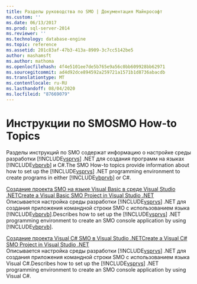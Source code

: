 ```yaml
---
title: Разделы руководства по SMO | Документация Майкрософт
ms.custom: ''
ms.date: 06/13/2017
ms.prod: sql-server-2014
ms.reviewer: ''
ms.technology: database-engine
ms.topic: reference
ms.assetid: 201c83af-47b3-413a-8909-3c7cc5142be5
author: mashamsft
ms.author: mathoma
ms.openlocfilehash: 4f4e5101ee7de5b765e9a56c0bb609928bb62971
ms.sourcegitcommit: ad4d92dce894592a259721a1571b1d8736abacdb
ms.translationtype: MT
ms.contentlocale: ru-RU
ms.lasthandoff: 08/04/2020
ms.locfileid: "87669079"
---
```

# <a name="smo-how-to-topics"></a><span data-ttu-id="a6e7a-102">Инструкции по SMO</span><span class="sxs-lookup"><span data-stu-id="a6e7a-102">SMO How-to Topics</span></span>
  <span data-ttu-id="a6e7a-103">Разделы инструкций по SMO содержат информацию о настройке среды разработки [!INCLUDE[vsprvs](../../includes/vsprvs-md.md)] .NET для создания программ на языках [!INCLUDE[vbprvb](../../includes/vbprvb-md.md)] и C#.</span><span class="sxs-lookup"><span data-stu-id="a6e7a-103">The SMO How-to topics provide information about how to set up the [!INCLUDE[vsprvs](../../includes/vsprvs-md.md)] .NET programming environment to create programs in either [!INCLUDE[vbprvb](../../includes/vbprvb-md.md)] or C#.</span></span>  
  
 [<span data-ttu-id="a6e7a-104">Создание проекта SMO на языке Visual Basic в среде Visual Studio .NET</span><span class="sxs-lookup"><span data-stu-id="a6e7a-104">Create a Visual Basic SMO Project in Visual Studio .NET</span></span>](../../../2014/database-engine/dev-guide/create-a-visual-basic-smo-project-in-visual-studio-net.md)  
 <span data-ttu-id="a6e7a-105">Описывается настройка среды разработки [!INCLUDE[vsprvs](../../includes/vsprvs-md.md)] .NET для создания приложения командной строки SMO с использованием языка [!INCLUDE[vbprvb](../../includes/vbprvb-md.md)].</span><span class="sxs-lookup"><span data-stu-id="a6e7a-105">Describes how to set up the [!INCLUDE[vsprvs](../../includes/vsprvs-md.md)] .NET programming environment to create an SMO console application by using [!INCLUDE[vbprvb](../../includes/vbprvb-md.md)].</span></span>  
  
 [<span data-ttu-id="a6e7a-106">Создание проекта Visual C&#35; SMO в Visual Studio .NET</span><span class="sxs-lookup"><span data-stu-id="a6e7a-106">Create a Visual C&#35; SMO Project in Visual Studio .NET</span></span>](../../relational-databases/server-management-objects-smo/how-to-create-a-visual-csharp-smo-project-in-visual-studio-net.md)  
 <span data-ttu-id="a6e7a-107">Описывается настройка среды разработки [!INCLUDE[vsprvs](../../includes/vsprvs-md.md)] .NET для создания приложения командной строки SMO с использованием языка Visual C#.</span><span class="sxs-lookup"><span data-stu-id="a6e7a-107">Describes how to set up the [!INCLUDE[vsprvs](../../includes/vsprvs-md.md)] .NET programming environment to create an SMO console application by using Visual C#.</span></span>  
  
  
